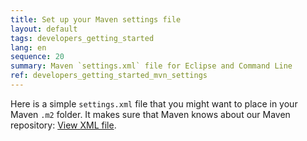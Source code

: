 ```yaml
---
title: Set up your Maven settings file
layout: default
tags: developers_getting_started
lang: en
sequence: 20
summary: Maven `settings.xml` file for Eclipse and Command Line
ref: developers_getting_started_mvn_settings
---
```


Here is a simple `settings.xml` file that you might want to place in your Maven `.m2` folder.
It makes sure that Maven knows about our Maven repository: <a href="https://github.com/metasfresh/metasfresh-dev/blob/master/maven/settings.xml" title="Maven settings.xml on metasfresh-dev | GitHub" target="\_blank">View XML file</a>.
